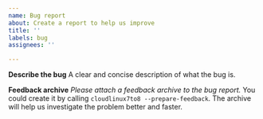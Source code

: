 ```yaml
---
name: Bug report
about: Create a report to help us improve
title: ''
labels: bug
assignees: ''

---
```


**Describe the bug**
A clear and concise description of what the bug is.

**Feedback archive**
*Please attach a feedback archive to the bug report.*
You could create it by calling `cloudlinux7to8 --prepare-feedback`.
The archive will help us investigate the problem better and faster.
